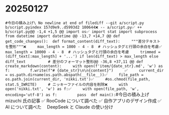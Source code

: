 # 20250127

`#今日の積み上げ\ No newline at end of filediff --git a/script.py b/script.pyindex 157d9e9..d5993d2 100644❌ -- a/script.py✅ ++ b/script.py@@ -1,4 +1,5 @@ import os✅ import stat import subprocess from datetime import datetime @@ -13,7 +14,7 @@ def get_code_changes():  def format_content(diff_text):     """差分テキストを整形"""❌     max_length = 1000 - 4 - 8  # ハッシュタグと行頭の余白を考慮✅     max_length = 10000 - 4 - 8  # ハッシュタグと行頭の余白を考慮     trimmed = (diff_text[:max_length] + '...') if len(diff_text) > max_length else diff_text          # 差分のフォーマット整形@@ -36,8 +37,11 @@ def create_markdown(content):     with open(f'item/{date_str}.md', 'w') as f:         f.write(f"# {date_str}\n\n{content}")     ✅     current_dir = os.path.dirname(os.path.abspath(__file__))✅     file_path = os.path.join(current_dir, 'nikki.txt')✅     #os.chmod(file_path, stat.S_IWRITE)     # ニッキーファイルの内容を削除❌     with open('nikki.txt', 'w') as f:✅     with open(file_path, 'w', encoding='utf-8') as f:         pass  def main():`#今日の積み上げ
mizuchi 氏の記事 ✅ RooCode について調べた ✅ 自作アプリのデザイン作成 ✅ AI について調べた　 DeepSeek と Claude の使い分け
